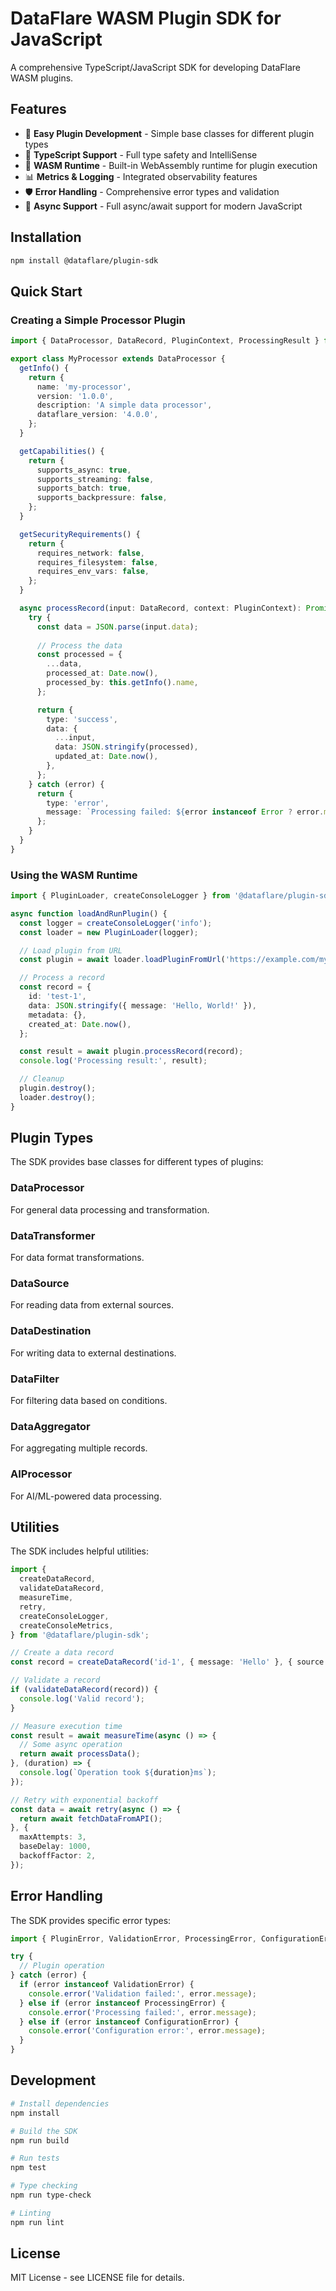 # DataFlare WASM Plugin SDK for JavaScript

A comprehensive TypeScript/JavaScript SDK for developing DataFlare WASM plugins.

## Features

- 🚀 **Easy Plugin Development** - Simple base classes for different plugin types
- 🔧 **TypeScript Support** - Full type safety and IntelliSense
- 🏃 **WASM Runtime** - Built-in WebAssembly runtime for plugin execution
- 📊 **Metrics & Logging** - Integrated observability features
- 🛡️ **Error Handling** - Comprehensive error types and validation
- 🔄 **Async Support** - Full async/await support for modern JavaScript

## Installation

```bash
npm install @dataflare/plugin-sdk
```

## Quick Start

### Creating a Simple Processor Plugin

```typescript
import { DataProcessor, DataRecord, PluginContext, ProcessingResult } from '@dataflare/plugin-sdk';

export class MyProcessor extends DataProcessor {
  getInfo() {
    return {
      name: 'my-processor',
      version: '1.0.0',
      description: 'A simple data processor',
      dataflare_version: '4.0.0',
    };
  }

  getCapabilities() {
    return {
      supports_async: true,
      supports_streaming: false,
      supports_batch: true,
      supports_backpressure: false,
    };
  }

  getSecurityRequirements() {
    return {
      requires_network: false,
      requires_filesystem: false,
      requires_env_vars: false,
    };
  }

  async processRecord(input: DataRecord, context: PluginContext): Promise<ProcessingResult> {
    try {
      const data = JSON.parse(input.data);
      
      // Process the data
      const processed = {
        ...data,
        processed_at: Date.now(),
        processed_by: this.getInfo().name,
      };

      return {
        type: 'success',
        data: {
          ...input,
          data: JSON.stringify(processed),
          updated_at: Date.now(),
        },
      };
    } catch (error) {
      return {
        type: 'error',
        message: `Processing failed: ${error instanceof Error ? error.message : String(error)}`,
      };
    }
  }
}
```

### Using the WASM Runtime

```typescript
import { PluginLoader, createConsoleLogger } from '@dataflare/plugin-sdk';

async function loadAndRunPlugin() {
  const logger = createConsoleLogger('info');
  const loader = new PluginLoader(logger);

  // Load plugin from URL
  const plugin = await loader.loadPluginFromUrl('https://example.com/my-plugin.wasm');

  // Process a record
  const record = {
    id: 'test-1',
    data: JSON.stringify({ message: 'Hello, World!' }),
    metadata: {},
    created_at: Date.now(),
  };

  const result = await plugin.processRecord(record);
  console.log('Processing result:', result);

  // Cleanup
  plugin.destroy();
  loader.destroy();
}
```

## Plugin Types

The SDK provides base classes for different types of plugins:

### DataProcessor
For general data processing and transformation.

### DataTransformer
For data format transformations.

### DataSource
For reading data from external sources.

### DataDestination
For writing data to external destinations.

### DataFilter
For filtering data based on conditions.

### DataAggregator
For aggregating multiple records.

### AIProcessor
For AI/ML-powered data processing.

## Utilities

The SDK includes helpful utilities:

```typescript
import {
  createDataRecord,
  validateDataRecord,
  measureTime,
  retry,
  createConsoleLogger,
  createConsoleMetrics,
} from '@dataflare/plugin-sdk';

// Create a data record
const record = createDataRecord('id-1', { message: 'Hello' }, { source: 'api' });

// Validate a record
if (validateDataRecord(record)) {
  console.log('Valid record');
}

// Measure execution time
const result = await measureTime(async () => {
  // Some async operation
  return await processData();
}, (duration) => {
  console.log(`Operation took ${duration}ms`);
});

// Retry with exponential backoff
const data = await retry(async () => {
  return await fetchDataFromAPI();
}, {
  maxAttempts: 3,
  baseDelay: 1000,
  backoffFactor: 2,
});
```

## Error Handling

The SDK provides specific error types:

```typescript
import { PluginError, ValidationError, ProcessingError, ConfigurationError } from '@dataflare/plugin-sdk';

try {
  // Plugin operation
} catch (error) {
  if (error instanceof ValidationError) {
    console.error('Validation failed:', error.message);
  } else if (error instanceof ProcessingError) {
    console.error('Processing failed:', error.message);
  } else if (error instanceof ConfigurationError) {
    console.error('Configuration error:', error.message);
  }
}
```

## Development

```bash
# Install dependencies
npm install

# Build the SDK
npm run build

# Run tests
npm test

# Type checking
npm run type-check

# Linting
npm run lint
```

## License

MIT License - see LICENSE file for details.
